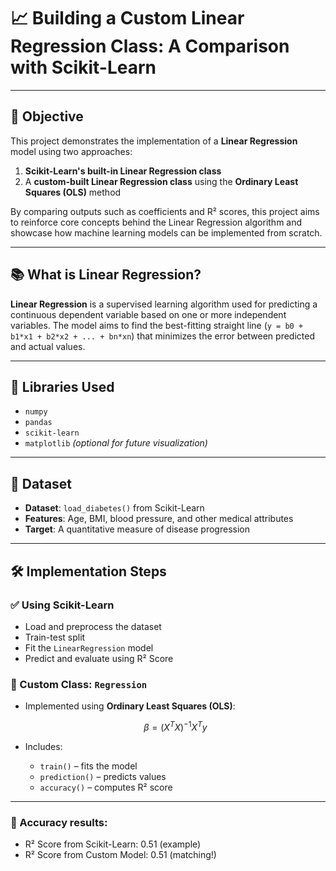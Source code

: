 # 📈 Building a Custom Linear Regression Class: A Comparison with Scikit-Learn

---

## 🎯 Objective

This project demonstrates the implementation of a **Linear Regression** model using two approaches:

1. **Scikit-Learn's built-in Linear Regression class**
2. A **custom-built Linear Regression class** using the **Ordinary Least Squares (OLS)** method

By comparing outputs such as coefficients and R² scores, this project aims to reinforce core concepts behind the Linear Regression algorithm and showcase how machine learning models can be implemented from scratch.

---

## 📚 What is Linear Regression?

**Linear Regression** is a supervised learning algorithm used for predicting a continuous dependent variable based on one or more independent variables. The model aims to find the best-fitting straight line (`y = b0 + b1*x1 + b2*x2 + ... + bn*xn`) that minimizes the error between predicted and actual values.

---

## 🧰 Libraries Used

- `numpy`
- `pandas`
- `scikit-learn`
- `matplotlib` *(optional for future visualization)*

---

## 🧪 Dataset

- **Dataset**: `load_diabetes()` from Scikit-Learn
- **Features**: Age, BMI, blood pressure, and other medical attributes
- **Target**: A quantitative measure of disease progression

---

## 🛠️ Implementation Steps

### ✅ Using Scikit-Learn

- Load and preprocess the dataset
- Train-test split
- Fit the `LinearRegression` model
- Predict and evaluate using R² Score

### 🧠 Custom Class: `Regression`

- Implemented using **Ordinary Least Squares (OLS)**:
  
  $$ \beta = (X^T X)^{-1} X^T y $$

- Includes:
  - `train()` – fits the model
  - `prediction()` – predicts values
  - `accuracy()` – computes R² score

---
### 🎯 Accuracy results: 

- R² Score from Scikit-Learn:  0.51 (example)
- R² Score from Custom Model:  0.51 (matching!)
